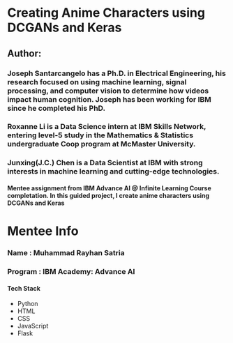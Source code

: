 # Creating Anime Characters using DCGANs and Keras
## Author:
### Joseph Santarcangelo has a Ph.D. in Electrical Engineering, his research focused on using machine learning, signal processing, and computer vision to determine how videos impact human cognition. Joseph has been working for IBM since he completed his PhD.

### Roxanne Li is a Data Science intern at IBM Skills Network, entering level-5 study in the Mathematics & Statistics undergraduate Coop program at McMaster University.

### Junxing(J.C.) Chen is a Data Scientist at IBM with strong interests in machine learning and cutting-edge technologies.


#### Mentee assignment from IBM Advance AI @ Infinite Learning Course completation. In this guided project, I create anime characters using DCGANs and Keras



# Mentee Info

### Name : Muhammad Rayhan Satria

### Program : IBM Academy: Advance AI

#### Tech Stack

- Python
- HTML
- CSS
- JavaScript
- Flask

